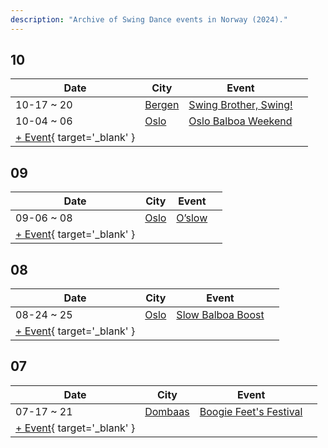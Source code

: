 ```yaml
---
description: "Archive of Swing Dance events in Norway (2024)."
---
```


## 10

| Date | City | Event | |
| --- | --- | --- | --- |
| 10-17 ~ 20 | [Bergen](by_city.md#bergen) | [Swing Brother, Swing!](swing-brother-swing-2024.md) |  |
| 10-04 ~ 06 | [Oslo](by_city.md#oslo) | [Oslo Balboa Weekend](oslo-balboa-weekend-2024.md) |  |
| [+ Event](https://github.com/swingdance/events/issues/new?assignees=&labels=add+event&projects=&template=02-add_entity.yml&title=%5B2024%2Fno%5D%20%3CName%3E&region=no&province=&city=&org_id=&date_starts=2024-10-&date_ends=2024-10-){ target='_blank' }

## 09

| Date | City | Event | |
| --- | --- | --- | --- |
| 09-06 ~ 08 | [Oslo](by_city.md#oslo) | [O’slow](o-slow-2024.md) |  |
| [+ Event](https://github.com/swingdance/events/issues/new?assignees=&labels=add+event&projects=&template=02-add_entity.yml&title=%5B2024%2Fno%5D%20%3CName%3E&region=no&province=&city=&org_id=&date_starts=2024-09-&date_ends=2024-09-){ target='_blank' }

## 08

| Date | City | Event | |
| --- | --- | --- | --- |
| 08-24 ~ 25 | [Oslo](by_city.md#oslo) | [Slow Balboa Boost](slow-balboa-boost-2024.md) |  |
| [+ Event](https://github.com/swingdance/events/issues/new?assignees=&labels=add+event&projects=&template=02-add_entity.yml&title=%5B2024%2Fno%5D%20%3CName%3E&region=no&province=&city=&org_id=&date_starts=2024-08-&date_ends=2024-08-){ target='_blank' }

## 07

| Date | City | Event | |
| --- | --- | --- | --- |
| 07-17 ~ 21 | [Dombaas](by_city.md#dombaas) | [Boogie Feet's Festival](boogie-feets-festival-2024.md) |  |
| [+ Event](https://github.com/swingdance/events/issues/new?assignees=&labels=add+event&projects=&template=02-add_entity.yml&title=%5B2024%2Fno%5D%20%3CName%3E&region=no&province=&city=&org_id=&date_starts=2024-07-&date_ends=2024-07-){ target='_blank' }
